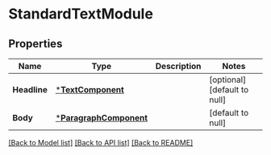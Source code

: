 # StandardTextModule

## Properties
Name | Type | Description | Notes
------------ | ------------- | ------------- | -------------
**Headline** | [***TextComponent**](TextComponent.md) |  | [optional] [default to null]
**Body** | [***ParagraphComponent**](ParagraphComponent.md) |  | [default to null]

[[Back to Model list]](../README.md#documentation-for-models) [[Back to API list]](../README.md#documentation-for-api-endpoints) [[Back to README]](../README.md)


